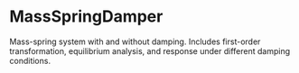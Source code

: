 # MassSpringDamper
Mass-spring system with and without damping. Includes first-order transformation, equilibrium analysis, and response under different damping conditions.

